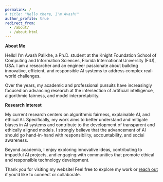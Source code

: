 ```yaml
---
permalink: /
# title: "Hello there, I'm Avash!"
author_profile: true
redirect_from: 
  - /about/
  - /about.html
---
```


**About Me**

Hello! I’m Avash Palikhe, a Ph.D. student at the Knight Foundation School of Computing and Information Sciences, Florida International University (FIU), USA. I am a researcher and an engineer passionate about building innovative, efficient, and responsible AI systems to address complex real-world challenges.

 Over the years, my academic and professional pursuits have increasingly focused on advancing research at the intersection of artificial intelligence, algorithmic fairness, and model interpretability.

**Research Interest**

My current research centers on algorithmic fairness, explainable AI, and ethical AI. Specifically, my work aims to better understand and mitigate biases in AI systems and contribute to the development of transparent and ethically aligned models. I strongly believe that the advancement of AI should go hand-in-hand with responsibility, accountability, and social awareness.

Beyond academia, I enjoy exploring innovative ideas, contributing to impactful AI projects, and engaging with communities that promote ethical and responsible technology development.

Thank you for visiting my website! Feel free to explore my work or  [reach out](mailto:avashpalikhework@gmail.com) if you'd like to connect or collaborate.
